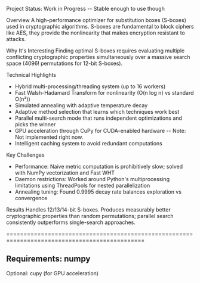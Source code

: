 Project Status: Work in Progress -- Stable enough to use though

Overview
A high-performance optimizer for substitution boxes (S-boxes) used in cryptographic algorithms. S-boxes are fundamental to block ciphers like AES, they provide the nonlinearity that makes encryption resistant to attacks.

Why It's Interesting
Finding optimal S-boxes requires evaluating multiple conflicting cryptographic properties simultaneously over a massive search space (4096! permutations for 12-bit S-boxes).

Technical Highlights
- Hybrid multi-processing/threading system (up to 16 workers)
- Fast Walsh-Hadamard Transform for nonlinearity (O(n log n) vs standard O(n²))
- Simulated annealing with adaptive temperature decay
- Adaptive method selection that learns which techniques work best
- Parallel multi-search mode that runs independent optimizations and picks the winner
- GPU acceleration through CuPy for CUDA-enabled hardware -- Note: Not implemented right now. 
- Intelligent caching system to avoid redundant computations

Key Challenges
- Performance: Naive metric computation is prohibitively slow; solved with NumPy vectorization and Fast WHT 
- Daemon restrictions: Worked around Python's multiprocessing limitations using ThreadPools for nested parallelization
- Annealing tuning: Found 0.9995 decay rate balances exploration vs convergence

Results
Handles 12/13/14-bit S-boxes. Produces measurably better cryptographic properties than random permutations; parallel search consistently outperforms single-search approaches.

==============================================================================================

Requirements: numpy
-
Optional: cupy (for GPU acceleration)
